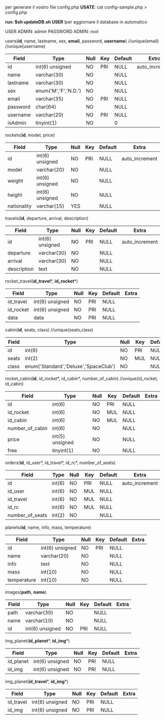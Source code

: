 per generare il vostro file config.php
**USATE**: cat config-sample.php > config.php

**run: $sh updateDB.sh USER** lper aggiornare il database in automatico

USER ADMIN: admin
PASSWORD ADMIN: root

users(**id**, name, lastname, sex, **email**, password, **username**)
//unique(email)
//unique(username)

| Field | Type | Null | Key | Default | Extra |
| --- | --- | --- | --- | --- | --- |
| id       | int(6) unsigned      | NO   | PRI | NULL    | auto_increment |
| name     | varchar(30)          | NO   |     | NULL    |                |
| lastname | varchar(30)          | NO   |     | NULL    |                |
| sex      | enum('M','F','N.D.') | NO   |     | NULL    |                |
| email    | varchar(35)          | NO   | PRI | NULL    |                |
| password | char(64)             | NO   |     | NULL    |                |
| username | varchar(20)          | NO   | PRI | NULL    |                |
| isAdmin  | tinyint(1)           | NO   |     | 0       |                |


rockets(**id**, model, price)

| Field | Type | Null | Key | Default | Extra |
| --- | --- | --- | --- | --- | --- |
| id          | int(6) unsigned     | NO   | PRI | NULL    | auto_increment |
| model       | varchar(20)         | NO   |     | NULL    |                |
| weight      | int(6) unsigned     | NO   |     | NULL    |                |
| height      | int(6) unsigned     | NO   |     | NULL    |                |
| nationality | varchar(15)         | YES  |     | NULL    |                |


travels(**id**, departure, arrival, description)

| Field | Type | Null | Key | Default | Extra |
| --- | --- | --- | --- | --- | --- |
| id          | int(6) unsigned | NO   | PRI | NULL    | auto_increment |
| departure   | varchar(30)     | NO   |     | NULL    |                |
| arrival     | varchar(30)     | NO   |     | NULL    |                |
| description | text            | NO   |     | NULL    |                |


rocket_travel(**id_travel***, **id_rocket***)

| Field | Type | Null | Key | Default | Extra |
| --- | --- | --- | --- | --- | --- |
| id_travel | int(6) unsigned | NO   | PRI | NULL    |       |
| id_rocket | int(6) unsigned | NO   | PRI | NULL    |       |
| data      | data            | NO   | PRI | NULL    |       |


cabin(**id**, seats, class)
//unique(seats,class)

| Field | Type | Null | Key | Default | Extra |
| --- | --- | --- | --- | --- | --- |
| id    | int(6)                                | NO   | PRI | NULL    | auto_increment |
| seats | int(2)                                | NO   | MUL | NULL    |                |
| class | enum('Standard','Deluxe','SpaceClub') | NO   |     | NULL    |                |


rocket_cabin(**id**, id_rocket*, id_cabin*, number_of_cabin)
//unique(id_rocket, id_cabin)

| Field | Type | Null | Key | Default | Extra |
| --- | --- | --- | --- | --- | --- |
| id              | int(6)          | NO   | PRI | NULL    |       |
| id_rocket       | int(6)          | NO   | MUL | NULL    |       |
| id_cabin        | int(6)          | NO   | MUL | NULL    |       |
| number_of_cabin | int(6)          | NO   |     | NULL    |       |
| price           | int(5) unsigned | NO   |     | NULL    |       |
| free            | tinyint(1)      | NO   |     | NULL    |       |


orders(**id**, id_user*, id_travel*, id_rc*, number_of_seats)

| Field | Type | Null | Key | Default | Extra |
| --- | --- | --- | --- | --- | --- |
| id              | int(6) | NO   | PRI | NULL    | auto_increment |
| id_user         | int(6) | NO   | MUL | NULL    |                |
| id_travel       | int(6) | NO   | MUL | NULL    |                |
| id_rc           | int(6) | NO   | MUL | NULL    |                |
| number_of_seats | int(2) | NO   |     | NULL    |                |


planets(**id**, name, info, mass, temperature)

| Field | Type | Null | Key | Default | Extra |
| --- | --- | --- | --- | --- | --- |
| id          | int(6) unsigned | NO   | PRI | NULL    |       |
| name        | varchar(20)     | NO   |     | NULL    |       |
| info        | text            | NO   |     | NULL    |       |
| mass        | int(10)         | NO   |     | NULL    |       |
| temperature | int(10)         | NO   |     | NULL    |       |


images(**path**, **name**)

| Field | Type | Null | Key | Default | Extra |
| --- | --- | --- | --- | --- | --- |
| path  | varchar(30)     | NO   |     | NULL    |       |
| name  | varchar(10)     | NO   |     | NULL    |       |
| id    | int(6) unsigned | NO   | PRI | NULL    |       |


img_planet(**id_planet***, **id_img***)

| Field | Type | Null | Key | Default | Extra |
| --- | --- | --- | --- | --- | --- |
| id_planet | int(6) unsigned | NO   | PRI | NULL    |       |
| id_img    | int(6) unsigned | NO   | PRI | NULL    |       |


img_planet(**id_travel***, **id_img***)

| Field | Type | Null | Key | Default | Extra |
| --- | --- | --- | --- | --- | --- |
| id_travel | int(6) unsigned | NO   | PRI | NULL    |       |
| id_img    | int(6) unsigned | NO   | PRI | NULL    |       |
